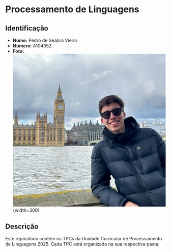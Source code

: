 # Processamento de Linguagens

## Identificação
- **Nome:** Pedro de Seabra Vieira
- **Número:** A104352
- **Foto:** 
  ![Foto](/assets/img/FotoPerfil.png){width=300}

## Descrição
Este repositório contém os TPCs da Unidade Curricular de Processamento de Linguagens 2025. Cada TPC está organizado na sua respectiva pasta.